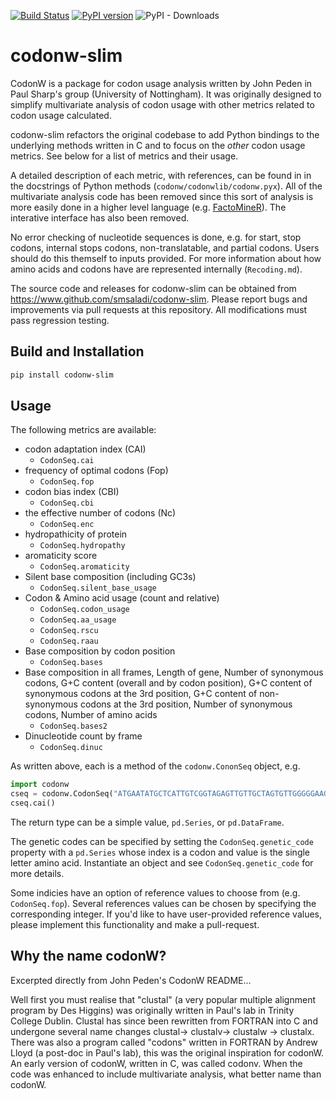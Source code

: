 [![Build Status](https://travis-ci.org/smsaladi/codonw-slim.svg?branch=master)](https://travis-ci.org/smsaladi/codonw-slim)
[![PyPI version](https://badge.fury.io/py/codonw-slim.svg)](https://badge.fury.io/py/codonw-slim)
![PyPI - Downloads](https://img.shields.io/pypi/dm/codonw-slim)

codonw-slim
===========

CodonW is a package for codon usage analysis written by John Peden in
Paul Sharp's group (University of Nottingham).
It was originally designed to simplify multivariate analysis of codon usage
with other metrics related to codon usage calculated.

codonw-slim refactors the original codebase to add Python bindings to the
underlying methods written in C and to focus on the *other* codon usage
metrics. See below for a list of metrics and their usage.

A detailed description of each metric, with references, can be found in
in the docstrings of Python methods (`codonw/codonwlib/codonw.pyx`).
All of the multivariate analysis code has been removed since this sort of
analysis is more easily done in a higher level language
(e.g. [FactoMineR](https://cran.r-project.org/web/packages/FactoMineR/index.html)).
The interative interface has also been removed.

No error checking of nucleotide sequences is done, e.g. for start,
stop codons, internal stops codons, non-translatable, and partial codons.
Users should do this themself to inputs provided. For more information about
how amino acids and codons have are represented internally (`Recoding.md`).

The source code and releases for codonw-slim can be obtained from
https://www.github.com/smsaladi/codonw-slim. Please report bugs and improvements
via pull requests at this repository. All modifications must pass regression
testing.


## Build and Installation

```bash
pip install codonw-slim
```

## Usage

The following metrics are available:

* codon adaptation index (CAI)
    - `CodonSeq.cai`
* frequency of optimal codons (Fop)
    - `CodonSeq.fop`
* codon bias index (CBI)
    - `CodonSeq.cbi`
* the effective number of codons (Nc)
    - `CodonSeq.enc`
* hydropathicity of protein
    - `CodonSeq.hydropathy`
* aromaticity score
    - `CodonSeq.aromaticity`
* Silent base composition (including GC3s)
    - `CodonSeq.silent_base_usage`
* Codon & Amino acid usage (count and relative)
    - `CodonSeq.codon_usage`
    - `CodonSeq.aa_usage`
    - `CodonSeq.rscu`
    - `CodonSeq.raau`
* Base composition by codon position
    - `CodonSeq.bases`
* Base composition in all frames,
    Length of gene,
    Number of synonymous codons,
    G+C content (overall and by codon position),
    G+C content of synonymous codons at the 3rd position,
    G+C content of non-synonymous codons at the 3rd position,
    Number of synonymous codons,
    Number of amino acids
    - `CodonSeq.bases2`
* Dinucleotide count by frame
    - `CodonSeq.dinuc`

As written above, each is a method of the `codonw.CononSeq` object, e.g.

```python
import codonw
cseq = codonw.CodonSeq("ATGAATATGCTCATTGTCGGTAGAGTTGTTGCTAGTGTTGGGGGAAGCGGACTTCAAACG")
cseq.cai()
```

The return type can be a simple value, `pd.Series`, or `pd.DataFrame`.

The genetic codes can be specified by setting the `CodonSeq.genetic_code`
property with a `pd.Series` whose index is a codon and value is the single
letter amino acid. Instantiate an object and see `CodonSeq.genetic_code`
for more details.

Some indicies have an option of reference values to choose from (e.g. `CodonSeq.fop`).
Several references values can be chosen by specifying the corresponding integer.
If you'd like to have user-provided reference values, please implement this
functionality and make a pull-request.


## Why the name codonW?

Excerpted directly from John Peden's CodonW README...

Well first you must realise that "clustal" (a very popular multiple
alignment program by Des Higgins) was originally written in Paul's lab in
Trinity College Dublin. Clustal has since been rewritten from FORTRAN into
C and undergone several name changes clustal-> clustalv-> clustalw ->
clustalx. There was also a program called "codons" written in FORTRAN by
Andrew Lloyd (a post-doc in Paul's lab), this was the original inspiration
for codonW. An early version of codonW, written in C, was called codonv.
When the code was enhanced to include multivariate analysis, what better
name than codonW.
